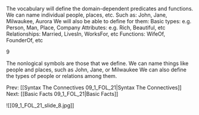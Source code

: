 The vocabulary will define the domain-dependent predicates and functions.
We can name individual people, places, etc.
Such as: John, Jane, Milwaukee, Aurora
We will also be able to define for them:
Basic types: e.g. Person, Man, Place, Company
Attributes: e.g. Rich, Beautiful, etc
Relationships: Married, LivesIn, WorksFor, etc
Functions: WifeOf,  FounderOf, etc

9

The nonlogical symbols are those that we define.
We can name things like people and places, such as John, Jane, or Milwaukee
We can also define the types of people or relations among them.

Prev: [[Syntax The Connectives 09_1_FOL_21|Syntax The Connectives]]
Next: [[Basic Facts 09_1_FOL_21|Basic Facts]]

![[09_1_FOL_21_slide_8.jpg]]
